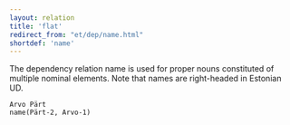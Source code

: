 ```yaml
---
layout: relation
title: 'flat'
redirect_from: "et/dep/name.html"
shortdef: 'name'
---
```


The dependency relation name is used for proper nouns constituted of multiple nominal elements. Note that names are right-headed in Estonian UD.

~~~ sdparse
Arvo Pärt
name(Pärt-2, Arvo-1)
~~~
<!-- Interlanguage links updated Út zář 29 20:23:32 CEST 2020 -->
